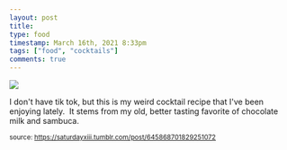 ```yaml
---
layout: post
title: 
type: food
timestamp: March 16th, 2021 8:33pm
tags: ["food", "cocktails"]
comments: true
---
```

<img src="https://saturdayxiii.github.io/media/645868701829251072.jpg"/>

I don't have tik tok, but this is my weird cocktail recipe that I've been enjoying lately.  It stems from my old, better tasting favorite of chocolate milk and sambuca.
<br/>
 
  
<small>source: https://saturdayxiii.tumblr.com/post/645868701829251072</small>